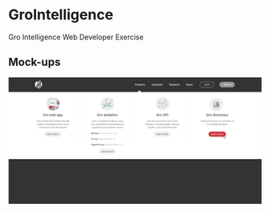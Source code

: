 # GroIntelligence
Gro Intelligence Web Developer Exercise

## Mock-ups
![Products Mockup](/GroWebDeveloper%20Exercise/mockups/preview-products.png)
